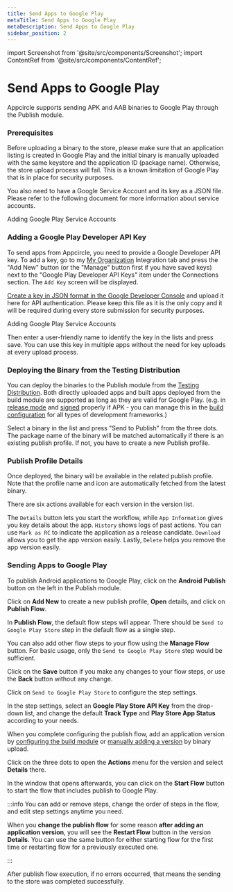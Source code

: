 ```yaml
---
title: Send Apps to Google Play 
metaTitle: Send Apps to Google Play
metaDescription: Send Apps to Google Play
sidebar_position: 2
---
```


import Screenshot from '@site/src/components/Screenshot';
import ContentRef from '@site/src/components/ContentRef';

# Send Apps to Google Play

Appcircle supports sending APK and AAB binaries to Google Play through the Publish module.

### Prerequisites

Before uploading a binary to the store, please make sure that an application listing is created in Google Play and the initial binary is manually uploaded with the same keystore and the application ID (package name). Otherwise, the store upload process will fail. This is a known limitation of Google Play that is in place for security purposes.

You also need to have a Google Service Account and its key as a JSON file. Please refer to the following document for more information about service accounts.

<ContentRef url="/account/adding-google-play-service-account">
  Adding Google Play Service Accounts
</ContentRef>


### Adding a Google Play Developer API Key

To send apps from Appcircle, you need to provide a Google Developer API key. To add a key, go to my [My Organization](https://docs.appcircle.io/account/my-organization) Integration tab and press the "Add New" button (or the "Manage" button first if you have saved keys) next to the "Google Play Developer API Keys" item under the Connections section. The `Add Key` screen will be displayed.

[Create a key in JSON format in the Google Developer Console](https://developers.google.com/android-publisher/getting_started#using_a_service_account) and upload it here for API authentication. Please keep this file as it is the only copy and it will be required during every store submission for security purposes.

<ContentRef url="/account/adding-google-play-service-account">
  Adding Google Play Service Accounts
</ContentRef>

Then enter a user-friendly name to identify the key in the lists and press save. You can use this key in multiple apps without the need for key uploads at every upload process.

<Screenshot url='https://cdn.appcircle.io/docs/assets/2821-UploadGooglePlay-ApiKey.png' />

### Deploying the Binary from the Testing Distribution

You can deploy the binaries to the Publish module from the [Testing Distribution](https://docs.appcircle.io/distribute/create-or-select-a-distribution-profile). Both directly uploaded apps and built apps deployed from the build module are supported as long as they are valid for Google Play. (e.g. in [release mode](https://docs.appcircle.io/build/building-android-applications/) and [signed](https://docs.appcircle.io/signing-identities/android-keystores) properly if APK - you can manage this in the [build configuration](https://docs.appcircle.io/build/build-profile-configuration) for all types of development frameworks.)

Select a binary in the list and press "Send to Publish" from the three dots. The package name of the binary will be matched automatically if there is an existing publish profile. If not, you have to create a new Publish profile.

<Screenshot url='https://cdn.appcircle.io/docs/assets/2821-distribution-publish-1.png' />

### Publish Profile Details

Once deployed, the binary will be available in the related publish profile. Note that the profile name and icon are automatically fetched from the latest binary.

There are six actions available for each version in the version list.

The `Details` button lets you start the workflow, while `App Information` gives you key details about the app.
`History` shows logs of past actions. You can use `Mark as RC` to indicate the application as a release candidate.
`Download` allows you to get the app version easily.
Lastly, `Delete` helps you remove the app version easily.

<Screenshot url='https://cdn.appcircle.io/docs/assets/2821-android-publish-actions.png' />


### Sending Apps to Google Play

To publish Android applications to Google Play, click on the **Android Publish** button on the left in the Publish module.

<Screenshot url='https://cdn.appcircle.io/docs/assets/publish-leftbar-android.png' />

Click on **Add New** to create a new publish profile, **Open** details, and click on **Publish Flow**.

<Screenshot url='https://cdn.appcircle.io/docs/assets/publish-android-flow.png' />

In **Publish Flow**, the default flow steps will appear. There should be `Send to Google Play Store` step in the default flow as a single step.

<Screenshot url='https://cdn.appcircle.io/docs/assets/publish-flow-android-1.png' />

You can also add other flow steps to your flow using the **Manage Flow** button. For basic usage, only the `Send to Google Play Store` step would be sufficient.

Click on the **Save** button if you make any changes to your flow steps, or use the **Back** button without any change.

<Screenshot url='https://cdn.appcircle.io/docs/assets/publish-flow-android-in.png' />

Click on `Send to Google Play Store` to configure the step settings.

In the step settings, select an **Google Play Store API Key** from the drop-down list, and change the default **Track Type** and **Play Store App Status** according to your needs.

<Screenshot url='https://cdn.appcircle.io/docs/assets/publish-android-flow-details.png' />

When you complete configuring the publish flow, add an application version by [configuring the build module](index.md#publish-profile) or [manually adding a version](index.md#add-version) by binary upload.

Click on the three dots to open the **Actions** menu for the version and select **Details** there.

<Screenshot url='https://cdn.appcircle.io/docs/assets/publish-details-android-modal.png' />

In the window that opens afterwards, you can click on the **Start Flow** button to start the flow that includes publish to Google Play.

<Screenshot url='https://cdn.appcircle.io/docs/assets/publish-run-android.png' />

:::info
You can add or remove steps, change the order of steps in the flow, and edit step settings anytime you need.

When you **change the publish flow** for some reason **after adding an application version**, you will see the **Restart Flow** button in the version **Details**. You can use the same button for either starting flow for the first time or restarting flow for a previously executed one.

<Screenshot url='https://cdn.appcircle.io/docs/assets/publish-send-to-google-play-restart-flow.png' />
:::

After publish flow execution, if no errors occurred, that means the sending to the store was completed successfully.

<Screenshot url='https://cdn.appcircle.io/docs/assets/publish-send-android-success.png' />
